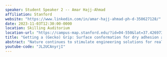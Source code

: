 ```yaml
---
speaker: Student Speaker 2 -- Amar Hajj-Ahmad
affiliation: Stanford
website: "https://www.linkedin.com/in/amar-hajj-ahmad-ph-d-350627128/"
date: 2023-11-03T12:30:00-0000
location: Skilling Auditorium
location-url: "https://campus-map.stanford.edu/?id=04-550&lat=37.42697371527761&lng=-122.17280664808126&zoom=18&srch=undefined"
title: "Getting a (Gecko) Grip: Surface conformation for dry adhesion assisted robotic grasping"
abstract: "Nature continues to stimulate engineering solutions for real world problems; understanding how the gecko, for example, relies on Van Der Waals forces to climb various surfaces inevitably led to the fabrication of materials which employ the same working principles. This talk addresses the question of how to develop gecko adhesive controllability with intermittently-active surface confirmation, for utilization in real world robotic applications. A study is performed on direct indenting as a manufacturing technique for creating varying micro-geometries for aiding gecko adhesive control and conformation. Building off this capability, augmented suction and adhesion tool for side-picking bulky and irregular objects is developed with air-promoted contact. There will be reference to manufacturing requirements of the dry adhesive material, and implementation considerations for tackling and improving robotic task execution. This work informs future design and use of gecko inspired adhesives with active surface conformation as a tool to effectively solve real world challenges."
youtube-code: "JL2UCAnyrjI"
---
```

